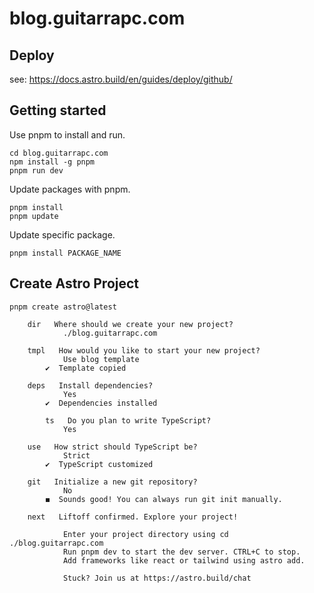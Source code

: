 # blog.guitarrapc.com

## Deploy

see: https://docs.astro.build/en/guides/deploy/github/

## Getting started

Use pnpm to install and run.

```shell
cd blog.guitarrapc.com
npm install -g pnpm
pnpm run dev
```

Update packages with pnpm.

```shell
pnpm install
pnpm update
```

Update specific package.

```
pnpm install PACKAGE_NAME
```

## Create Astro Project

```
pnpm create astro@latest
```

        dir   Where should we create your new project?
                ./blog.guitarrapc.com

        tmpl   How would you like to start your new project?
                Use blog template
            ✔  Template copied

        deps   Install dependencies?
                Yes
            ✔  Dependencies installed

            ts   Do you plan to write TypeScript?
                Yes

        use   How strict should TypeScript be?
                Strict
            ✔  TypeScript customized

        git   Initialize a new git repository?
                No
            ◼  Sounds good! You can always run git init manually.

        next   Liftoff confirmed. Explore your project!

                Enter your project directory using cd ./blog.guitarrapc.com
                Run pnpm dev to start the dev server. CTRL+C to stop.
                Add frameworks like react or tailwind using astro add.

                Stuck? Join us at https://astro.build/chat
